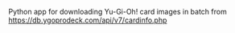 Python app for downloading Yu-Gi-Oh! card images in batch from https://db.ygoprodeck.com/api/v7/cardinfo.php
